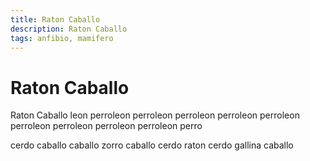 ```yaml
---
title: Raton Caballo
description: Raton Caballo
tags: anfibio, mamifero
---
```


# Raton Caballo

Raton Caballo leon perroleon perroleon perroleon perroleon perroleon perroleon perroleon perroleon perroleon perro

cerdo caballo caballo zorro caballo cerdo raton cerdo gallina caballo